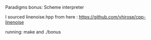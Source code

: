 Paradigms bonus: Scheme interpreter

I sourced linenoise.hpp from here : https://github.com/yhirose/cpp-linenoise

running: 
    make and ./bonus